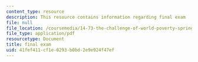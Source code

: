 ```yaml
---
content_type: resource
description: This resource contains information regarding final exam
file: null
file_location: /coursemedia/14-73-the-challenge-of-world-poverty-spring-2011/41fef411cf1e0293b0bd2e9e924f47ef_MIT14_73S11_1473Final.pdf
file_type: application/pdf
resourcetype: Document
title: final exam
uid: 41fef411-cf1e-0293-b0bd-2e9e924f47ef
---
```

